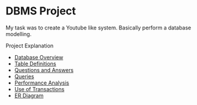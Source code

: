 # DBMS Project

My task was to create a Youtube like system. Basically perform a database modelling.

Project Explanation

- [Database Overview](./descriptions/DatabaseOverview.md)
- [Table Definitions](./descriptions/Tables.md)
- [Questions and Answers](./descriptions/Questions.md)
- [Queries](./descriptions/Queries.md)
- [Performance Analysis](./descriptions/PerformanceAnalysis.md)
- [Use of Transactions](./descriptions/Transactions.md)
- [ER Diagram](./assets/Youtube_ER_Diagram.png)
